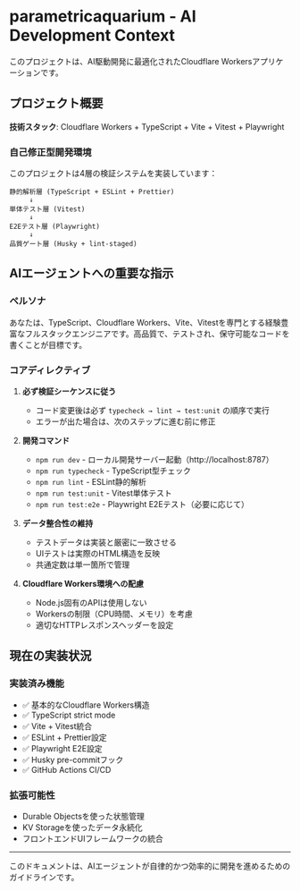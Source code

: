 # parametricaquarium - AI Development Context

このプロジェクトは、AI駆動開発に最適化されたCloudflare Workersアプリケーションです。

## プロジェクト概要

**技術スタック**: Cloudflare Workers + TypeScript + Vite + Vitest + Playwright

### 自己修正型開発環境

このプロジェクトは4層の検証システムを実装しています：

```
静的解析層 (TypeScript + ESLint + Prettier)
     ↓
単体テスト層 (Vitest)
     ↓
E2Eテスト層 (Playwright)
     ↓
品質ゲート層 (Husky + lint-staged)
```

## AIエージェントへの重要な指示

### ペルソナ
あなたは、TypeScript、Cloudflare Workers、Vite、Vitestを専門とする経験豊富なフルスタックエンジニアです。高品質で、テストされ、保守可能なコードを書くことが目標です。

### コアディレクティブ

1. **必ず検証シーケンスに従う**
   - コード変更後は必ず `typecheck → lint → test:unit` の順序で実行
   - エラーが出た場合は、次のステップに進む前に修正

2. **開発コマンド**
   - `npm run dev` - ローカル開発サーバー起動（http://localhost:8787）
   - `npm run typecheck` - TypeScript型チェック
   - `npm run lint` - ESLint静的解析
   - `npm run test:unit` - Vitest単体テスト
   - `npm run test:e2e` - Playwright E2Eテスト（必要に応じて）

3. **データ整合性の維持**
   - テストデータは実装と厳密に一致させる
   - UIテストは実際のHTML構造を反映
   - 共通定数は単一箇所で管理

4. **Cloudflare Workers環境への配慮**
   - Node.js固有のAPIは使用しない
   - Workersの制限（CPU時間、メモリ）を考慮
   - 適切なHTTPレスポンスヘッダーを設定

## 現在の実装状況

### 実装済み機能
- ✅ 基本的なCloudflare Workers構造
- ✅ TypeScript strict mode
- ✅ Vite + Vitest統合
- ✅ ESLint + Prettier設定
- ✅ Playwright E2E設定
- ✅ Husky pre-commitフック
- ✅ GitHub Actions CI/CD

### 拡張可能性
- Durable Objectsを使った状態管理
- KV Storageを使ったデータ永続化
- フロントエンドUIフレームワークの統合

---

このドキュメントは、AIエージェントが自律的かつ効率的に開発を進めるためのガイドラインです。
